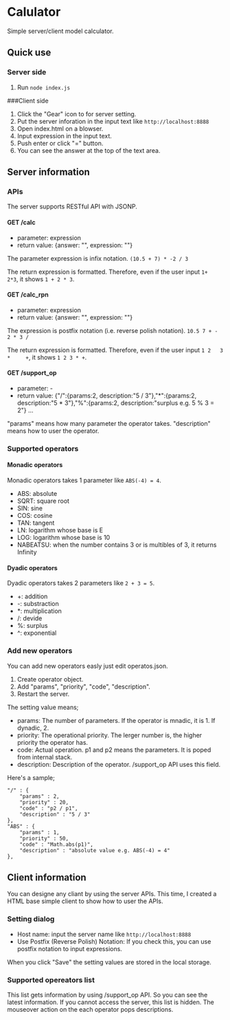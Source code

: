 Calulator
======================
Simple server/client model calculator.


Quick use
------

### Server side
1. Run `node index.js`

###Client side
1. Click the "Gear" icon to for server setting.
2. Put the server inforation in the input text like `http://localhost:8888`
3. Open index.html on a blowser.
4. Input expression in the input text.
5. Push enter or click "=" button.
6. You can see the answer at the top of the text area.


Server information
------

### APIs
The server supports RESTful API with JSONP.

#### GET /calc
* parameter: expression
* return value: {answer: "", expression: ""}

The parameter expression is infix notation. `(10.5 + 7) * -2 / 3`

The return expression is formatted. Therefore, even if the user input `1+  2*3`, it shows `1 + 2 * 3`.


#### GET /calc_rpn
* parameter: expression
* return value: {answer: "", expression: ""}

The expression is postfix notation (i.e. reverse polish notation). `10.5 7 + - 2 * 3 /`

The return expression is formatted. Therefore, even if the user input `1 2   3 *     +`, it shows `1 2 3 * +`.


#### GET /support_op
* parameter: -
* return value: {"/":{params:2, description:"5 / 3"},"*":{params:2, description:"5 * 3"},"%":{params:2, description:"surplus e.g. 5 % 3 = 2"} ... 

"params" means how many parameter the operator takes. "description" means how to user the operator.



### Supported operators
#### Monadic operators
Monadic operators takes 1 parameter like `ABS(-4) = 4`.

* ABS: absolute
* SQRT: square root
* SIN: sine
* COS: cosine
* TAN: tangent
* LN: logarithm whose base is E
* LOG: logarithm whose base is 10
* NABEATSU: when the number contains 3 or is multibles of 3, it returns Infinity

#### Dyadic operators
Dyadic operators takes 2 parameters like `2 + 3 = 5`.

* +: addition
* -: substraction
* *: multiplication
* /: devide
* %: surplus
* ^: exponential


### Add new operators
You can add new operators easly just edit operatos.json.
1. Create operator object.
2. Add "params", "priority", "code", "description".
3. Restart the server.

The setting value means;

* params: The number of parameters. If the operator is mnadic, it is 1. If dynadic, 2.
* priority: The operational priority. The lerger number is, the higher priority the operator has.
* code: Actual operation. p1 and p2 means the parameters. It is poped from internal stack.
* description: Description of the operator. /support_op API uses this field. 


Here's a sample;

    
    "/" : {
        "params" : 2,
        "priority" : 20,
        "code" : "p2 / p1",
        "description" : "5 / 3"
    },
    "ABS" : {
        "params" : 1,
        "priority" : 50,
        "code" : "Math.abs(p1)",
        "description" : "absolute value e.g. ABS(-4) = 4"
    },


Client information
------
You can designe any cliant by using the server APIs. This time, I created a HTML base simple client to show how to user the APIs.

### Setting dialog

* Host name: input the server name like `http://localhost:8888`
* Use Postfix (Reverse Polish) Notation: If you check this, you can use postfix notation to input expressions.

When you click "Save" the setting values are stored in the local storage.


### Supported opereators list

This list gets information by using /support_op API. So you can see the latest information. If you cannot access the server, this list is hidden. The mouseover action on the each operator pops descriptions.
